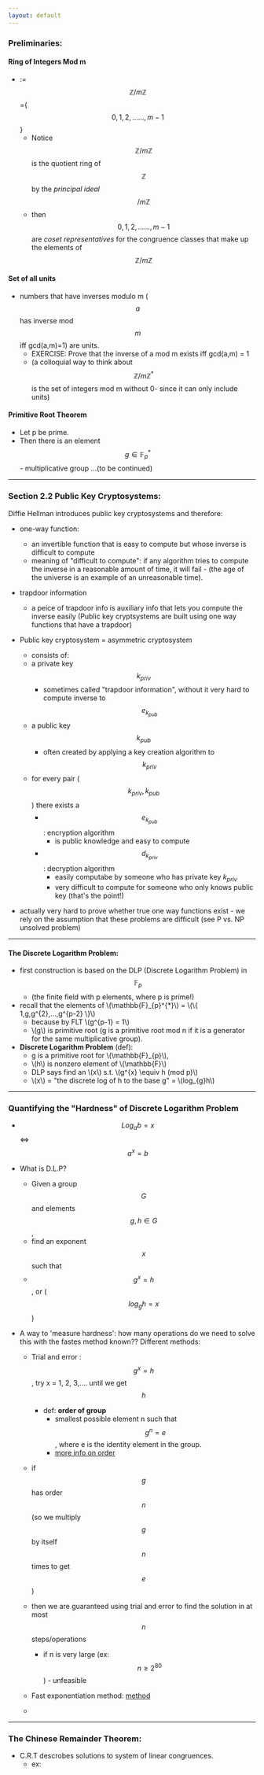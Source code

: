 ```yaml
---
layout: default
---
```

<script type="text/javascript" async
  src="https://cdn.mathjax.org/mathjax/latest/MathJax.js?config=TeX-MML-AM_CHTML">
</script>

### Preliminaries:
#### **Ring of Integers Mod m**
*  :=   $$\mathbb{Z}/m\mathbb{Z}$$={$$0,1,2,......,m-1$$}
    * Notice $$\mathbb{Z}/m\mathbb{Z}$$ is the quotient ring of $$\mathbb{Z}$$ by the _principal ideal_ $$/m\mathbb{Z}$$
    * then $$0,1,2,......,m-1$$ are _coset representatives_ for the congruence classes that make up the elements of $$\mathbb{Z}/m\mathbb{Z}$$

#### **Set of all units**
* numbers that have inverses modulo m ($$a$$ has inverse mod $$m$$ iff gcd(a,m)=1) are units. 
    * EXERCISE: Prove that the inverse of a mod m exists iff gcd(a,m) = 1
    * (a colloquial way to think about $$\mathbb{Z}/m\mathbb{Z}^{*}$$ is the set of integers mod m without 0- since it can only include units)

#### **Primitive Root Theorem**
* Let p be prime. 
* Then there is an element $$g \in \mathbb{F}_{p}^{*}$$ - multiplicative group
...(to be continued)

---

### Section 2.2 Public Key Cryptosystems:

Diffie Hellman introduces public key cryptosystems and therefore:
* one-way function: 
    * an invertible function that is easy to compute but whose inverse is difficult to compute
    * meaning of "difficult to compute": if any algorithm tries to compute the inverse in a reasonable amount of time, it will fail - (the age of the universe is an example of an unreasonable time). 
 
* trapdoor information
    * a peice of trapdoor info is auxiliary info that lets you compute the inverse easily (Public key cryptsystems are built using one way functions that have a trapdoor) 

* Public key cryptosystem = asymmetric cryptosystem
    * consists of: 
    * a private key $$k_{priv}$$
        - sometimes called "trapdoor information", without it very hard to compute inverse to $$e_{k_{pub}}$$
    * a public key $$k_{pub}$$
        * often created by applying a key creation algorithm to $$k_{priv}$$ 
   *  for every pair ($$k_{priv}, k_{pub}$$) there exists a 
       -  $$e_{k_{pub}}$$: encryption algorithm
           +  is public knowledge and easy to compute
       -  $$d_{k_{priv}}$$: decryption algorithm
           +  easily computabe by someone who has private key $k_{priv}$
           +  very difficult to compute for someone who only knows public key (that's the point!)
* actually very hard to prove whether true one way functions exist - we rely on the assumption that these problems are difficult (see P vs. NP unsolved problem)

---
#### **The Discrete Logarithm Problem:**
* first construction is based on the DLP (Discrete Logarithm Problem) in $$\mathbb{F}_{p}$$ 
    * (the finite field with p elements, where p is prime!)
* recall that the elements of \\(\mathbb{F}\_{p}^{*}\\) = \\(\\{ 1,g,g^{2},...,g^{p-2} \\}\\)
  - because by FLT \\(g^{p-1} = 1\\)
  - \\(g\\) is primitive root (g is a primitive root mod n if it is a generator for the same multiplicative group). 
* **Discrete Logarithm Problem** (def): 
  * g is a primitive root for \\(\mathbb{F}\_{p}\\), 
  * \\(h\\) is nonzero element of \\(\mathbb{F}\\)
  * DLP says find an \\(x\\) s.t. \\(g^{x} \equiv h (mod p)\\)
  * \\(x\\) = "the discrete log of h to the base g" = \\(log\_{g}h\\)   

---
### Quantifying the "Hardness" of Discrete Logarithm Problem 

* $$Log_{a}b = x$$ <=> $$a^{x}=b$$

* What is D.L.P?
  - Given a group $$G$$ and elements $$g,h \in G$$,
  - find an exponent $$x$$ such that 
  -   $$g^{x}=h$$ , or ($$log_{g}h=x$$)

* A way to 'measure hardness': how many operations do we need to solve this with the fastes method known?? Different methods:
  - Trial and error : $$g^{x}=h$$, try x = 1, 2, 3,.... until we get $$h$$
    + def: **order of group**
      * smallest possible element n such that $$g^{n}=e$$, where e is the identity element in the group. 
      * [more info on order](https://en.wikipedia.org/wiki/Order_(group_theory))
      
  - if $$g$$ has order $$n$$ (so we multiply $$g$$ by itself $$n$$ times to get $$e$$)
  - then we are guaranteed using trial and error to find the solution in at most $$n$$ steps/operations 
    + if n is very large (ex: $$n \geq 2^{80}$$) - unfeasible


  - Fast exponentiation method: [method](https://www.khanacademy.org/computing/computer-science/cryptography/modarithmetic/a/fast-modular-exponentiation)
  - 

---
### The Chinese Remainder Theorem: 
* C.R.T descrobes solutions to system of linear congruences. 
  + ex:  









 